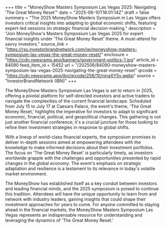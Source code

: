 +++
title = "MoneyShow Masters Symposium Las Vegas 2025: Navigating 'The Great Money Reset'"
date = "2025-06-10T18:01:14Z"
draft = false
summary = "The 2025 MoneyShow Masters Symposium in Las Vegas offers investors critical insights into adapting to global economic shifts, featuring expert-led sessions on strategic financial decision-making."
description = "Join MoneyShow's Masters Symposium Las Vegas 2025 for expert financial insights under 'The Great Money Reset' theme. A must-attend for savvy investors."
source_link = "https://rss.investorbrandnetwork.com/iw/moneyshow-masters-symposium-las-vegas-the-great-money-reset/"
enclosure = "https://cdn.newsramp.app/banners/government-politics-1.jpg"
article_id = 84090
feed_item_id = 15452
url = "/202506/84090-moneyshow-masters-symposium-las-vegas-2025-navigating-the-great-money-reset"
qrcode = "https://cdn.newsramp.app/ibn/qrcode/256/10/ninaXY5y.webp"
source = "InvestorBrandNetwork (IBN)"
+++

<p>The MoneyShow Masters Symposium Las Vegas is set to return in 2025, offering a pivotal platform for self-directed investors and active traders to navigate the complexities of the current financial landscape. Scheduled from July 15 to July 17 at Caesars Palace, the event's theme, 'The Great Money Reset,' highlights the imperative for investors to adapt to significant economic, financial, political, and geopolitical changes. This gathering is not just another financial conference; it's a crucial juncture for those looking to refine their investment strategies in response to global shifts.</p><p>With a lineup of world-class financial experts, the symposium promises to deliver in-depth sessions aimed at empowering attendees with the knowledge to make informed decisions about their investment portfolios. The focus on 'The Great Money Reset' is particularly timely, as investors worldwide grapple with the challenges and opportunities presented by rapid changes in the global economy. The event's emphasis on strategic adaptation and resilience is a testament to its relevance in today's volatile market environment.</p><p>The MoneyShow has established itself as a key conduit between investors and leading financial minds, and the 2025 symposium is poised to continue this tradition. Attendees will have the unique opportunity to learn from and network with industry leaders, gaining insights that could shape their investment approaches for years to come. For anyone committed to staying ahead in the financial markets, the MoneyShow Masters Symposium Las Vegas represents an indispensable resource for understanding and leveraging the dynamics of 'The Great Money Reset.'</p>